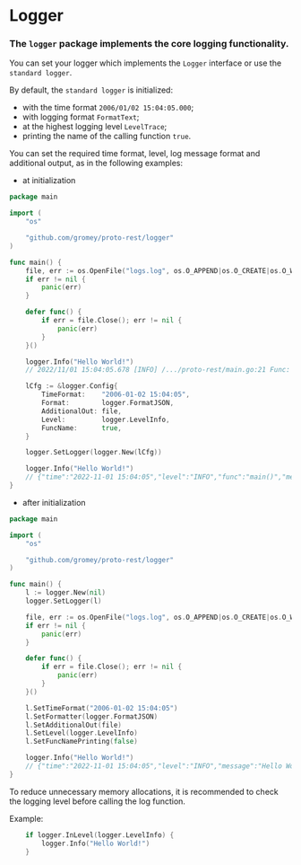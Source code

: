 # Logger

### The `logger` package implements the core logging functionality.

You can set your logger which implements the `Logger` interface or use the `standard logger`.

By default, the `standard logger` is initialized:

- with the time format `2006/01/02 15:04:05.000`;
- with logging format `FormatText`;
- at the highest logging level `LevelTrace`;
- printing the name of the calling function `true`.

You can set the required time format, level, log message format and additional output, as in the following examples:

- at initialization

```go
package main

import (
	"os"

	"github.com/gromey/proto-rest/logger"
)

func main() {
	file, err := os.OpenFile("logs.log", os.O_APPEND|os.O_CREATE|os.O_WRONLY, 0644)
	if err != nil {
		panic(err)
	}

	defer func() {
		if err = file.Close(); err != nil {
			panic(err)
		}
	}()

	logger.Info("Hello World!")
	// 2022/11/01 15:04:05.678 [INFO] /.../proto-rest/main.go:21 Func: main() Hello World!

	lCfg := &logger.Config{
		TimeFormat:    "2006-01-02 15:04:05",
		Format:        logger.FormatJSON,
		AdditionalOut: file,
		Level:         logger.LevelInfo,
		FuncName:      true,
	}

	logger.SetLogger(logger.New(lCfg))

	logger.Info("Hello World!")
	// {"time":"2022-11-01 15:04:05","level":"INFO","func":"main()","message":"Hello World!"}
}
```

- after initialization

```go
package main

import (
	"os"

	"github.com/gromey/proto-rest/logger"
)

func main() {
	l := logger.New(nil)
	logger.SetLogger(l)

	file, err := os.OpenFile("logs.log", os.O_APPEND|os.O_CREATE|os.O_WRONLY, 0644)
	if err != nil {
		panic(err)
	}

	defer func() {
		if err = file.Close(); err != nil {
			panic(err)
		}
	}()

	l.SetTimeFormat("2006-01-02 15:04:05")
	l.SetFormatter(logger.FormatJSON)
	l.SetAdditionalOut(file)
	l.SetLevel(logger.LevelInfo)
	l.SetFuncNamePrinting(false)

	logger.Info("Hello World!")
	// {"time":"2022-11-01 15:04:05","level":"INFO","message":"Hello World!"}
}
```

To reduce unnecessary memory allocations, it is recommended to check the logging level before calling the log function.

Example:

```go
	if logger.InLevel(logger.LevelInfo) {
		logger.Info("Hello World!")
	}
```